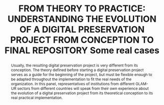 ---
abstract: "Usually, the resulting digital preservation project is very different from
  its conception. \nThe theory defined before starting a digital preservation project
  serves as a guide for the beginning of the project, but must be flexible enough
  to be adapted throughout the implementation to fit the real needs of the organization.\nIn
  this panel, representatives of institutions from different GLAM-UR sectors from
  different countries will speak from their own experience about the evolution of
  a digital preservation project from its theoretical conception to its real practical
  implementation."
creators:
- Almudena Caballos
- Chris Knowles
- Kate Cawthorn
- Antonio Guillermo Martinez
- Maria Fuertes
date: null
document_url: https://www.ideals.illinois.edu/items/128278/bitstreams/428921/data.pdf
grand_parent: iPRES
institutions: []
keywords:
- digital preservation project
- digital repositories
- implementation
landing_page_url: https://hdl.handle.net/2142/121074
language: eng
layout: publication
license: CC-BY 4.0 International
notes_url: null
parent: iPRES 2023
publication_type: paper
size: null
slides_url: https://hdl.handle.net/2142/121682
source_name: iPRES
stream_url: null
title: 'FROM THEORY TO PRACTICE: UNDERSTANDING THE EVOLUTION OF A DIGITAL PRESERVATION
  PROJECT FROM CONCEPTION TO FINAL REPOSITORY Some real cases'
year: 2023
---